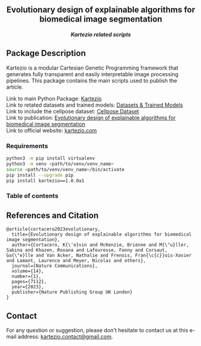 <h2 align="center"> Evolutionary design of explainable algorithms for biomedical image segmentation </h5>
<h5 align="center"> Kartezio related scripts </h2>

## Package Description
Kartezio is a modular Cartesian Genetic Programming framework that generates fully transparent and easily interpretable image processing pipelines. This package contains the main scripts used to publish the article.

Link to main Python Package: [Kartezio](https://github.com/KevinCortacero/Kartezio)\
Link to retated datasets and trained models: [Datasets & Trained Models](https://figshare.com/s/251b1f7cc55e6600826f)\
Link to include the cellpose dataset: [Cellpose Dataset](https://www.cellpose.org/dataset)\
Link to publication: [Evolutionary design of explainable algorithms for biomedical image segmentation](https://www.nature.com/articles/s41467-023-42664-x)\
Link to official website: [kartezio.com](https://www.kartezio.com)

### Requirements

```bash
python3 -m pip install virtualenv
python3 -m venv <path/to/venv/venv_name>
source <path/to/venv/venv_name>/bin/activate
pip install --upgrade pip
pip install kartezio==1.0.0a1
```


### Table of contents


## References and Citation
```
@article{cortacero2023evolutionary,
  title={Evolutionary design of explainable algorithms for biomedical image segmentation},
  author={Cortacero, K{\'e}vin and McKenzie, Brienne and M{\"u}ller, Sabina and Khazen, Roxana and Lafouresse, Fanny and Corsaut, Ga{\"e}lle and Van Acker, Nathalie and Frenois, Fran{\c{c}}ois-Xavier and Lamant, Laurence and Meyer, Nicolas and others},
  journal={Nature Communications},
  volume={14},
  number={1},
  pages={7112},
  year={2023},
  publisher={Nature Publishing Group UK London}
}
```

## Contact
For any question or suggestion, please don't hesitate to contact us at this e-mail address: kartezio.contact@gmail.com.
